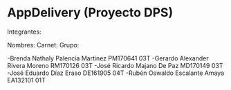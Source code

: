 # AppDelivery (Proyecto DPS)

Integrantes:

   Nombres:                                 Carnet:           Grupo:
            
  -Brenda Nathaly Palencia Martinez         PM170641          03T
  -Gerardo Alexander Rivera Moreno          RM170126          03T
  -José Ricardo Majano De Paz               MD170149          03T
  -José Eduardo Díaz Eraso                  DE161905          04T
  -Rubén Oswaldo Escalante Amaya            EA132101          01T
